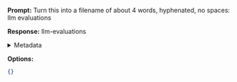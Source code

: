 **Prompt:**
Turn this into a filename of about 4 words, hyphenated, no spaces: llm evaluations

**Response:**
llm-evaluations

<details><summary>Metadata</summary>

- Duration: 1522 ms
- Datetime: 2023-11-06T21:09:43.588827
- Model: gpt-3.5-turbo-0613

</details>

**Options:**
```json
{}
```

